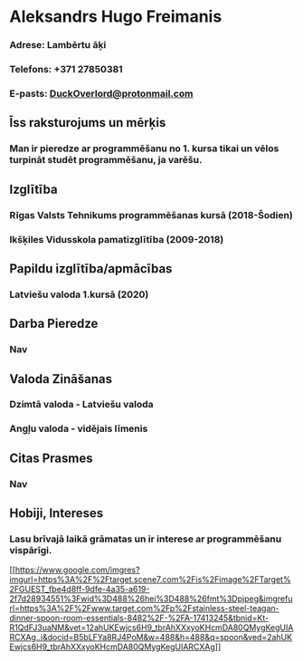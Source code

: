 # Aleksandrs Hugo Freimanis
### Adrese: Lambērtu āķi 
### Telefons: +371 27850381
### E-pasts: DuckOverlord@protonmail.com
## Īss raksturojums un mērķis
### Man ir pieredze ar programmēšanu no 1. kursa tikai un vēlos turpināt studēt programmēšanu, ja varēšu.
## Izglītība
### Rīgas Valsts Tehnikums programmēšanas kursā (2018-Šodien)
### Ikšķiles Vidusskola pamatizglītība (2009-2018)
## Papildu izglītība/apmācības
### Latviešu valoda 1.kursā (2020)
## Darba Pieredze
### Nav
## Valoda Zināšanas
### Dzimtā valoda - Latviešu valoda
### Angļu valoda - vidējais līmenis
## Citas Prasmes
### Nav
## Hobiji, Intereses
### Lasu brīvajā laikā grāmatas un ir interese ar programmēšanu vispārīgi. 
[[https://www.google.com/imgres?imgurl=https%3A%2F%2Ftarget.scene7.com%2Fis%2Fimage%2FTarget%2FGUEST_fbe4d8ff-9dfe-4a35-a619-2f7d28934551%3Fwid%3D488%26hei%3D488%26fmt%3Dpjpeg&imgrefurl=https%3A%2F%2Fwww.target.com%2Fp%2Fstainless-steel-teagan-dinner-spoon-room-essentials-8482%2F-%2FA-17413245&tbnid=Kt-R1QdFJ3uaNM&vet=12ahUKEwjcs6H9_tbrAhXXxyoKHcmDA80QMygKegUIARCXAg..i&docid=B5bLFYa8RJ4PoM&w=488&h=488&q=spoon&ved=2ahUKEwjcs6H9_tbrAhXXxyoKHcmDA80QMygKegUIARCXAg]]

